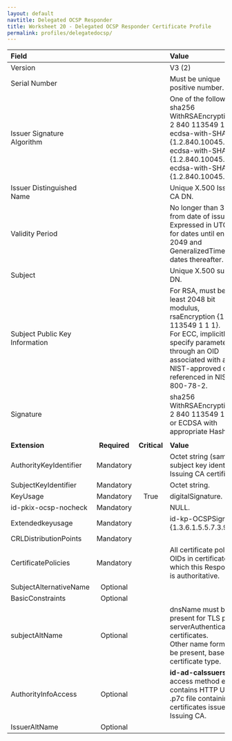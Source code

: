 ```yaml
---
layout: default
navtitle: Delegated OCSP Responder
title: Worksheet 20 - Delegated OCSP Responder Certificate Profile
permalink: profiles/delegatedocsp/
---
```


| **Field** |       |       | **Value**                             |
| :-------- | :---: | :---: | :-------------------------------     |
| Version   |       |       | V3 (2)                                 |
| Serial Number   |       |       | Must be unique positive number. |
| Issuer Signature Algorithm   |       |       |  One of the following: <br>sha256 WithRSAEncryption {1 2 840 113549 1 1 11} <br>ecdsa-with-SHA256 {1.2.840.10045.4.3.2} <br>ecdsa-with-SHA384 {1.2.840.10045.4.3.3} <br>ecdsa-with-SHA512 {1.2.840.10045.4.3.4}. | 
| Issuer Distinguished Name   |       |       |  Unique X.500 Issuing CA DN.  |
| Validity Period   |       |       |  No longer than 3 years from date of issue.<BR>Expressed in UTCTime for dates until end of 2049 and GeneralizedTime for dates thereafter.  | 
| Subject   |       |       |   Unique X.500 subject DN.   |
| Subject Public Key Information   |       |       |   For RSA, must be at least 2048 bit modulus, rsaEncryption {1 2 840 113549 1 1 1}.<BR>For ECC, implicitly specify parameters through an OID associated with a NIST-approved curve referenced in NIST SP 800-78-2.   |
| Signature   |       |       |   sha256 WithRSAEncryption {1 2 840 113549 1 1 11}<BR>or ECDSA with appropriate Hash.   |
|               |                 |              |                                       |
| **Extension** |  **Required**   | **Critical** | **Value**                             |
| AuthorityKeyIdentifier   | Mandatory  |  | Octet string (same as subject key identifier in Issuing CA certificate). |
| SubjectKeyIdentifier   | Mandatory |  | Octet string.  |
| KeyUsage  | Mandatory | True |  digitalSignature.  | 
| id-pkix-ocsp-nocheck   | Mandatory |  | NULL.  | 
| Extendedkeyusage   | Mandatory  |  | id-kp-OCSPSigning {1.3.6.1.5.5.7.3.9}.  | 
| CRLDistributionPoints   | Mandatory |   |   | 
| CertificatePolicies   | Mandatory  |  | All certificate policy OIDs in certificates for which this Responder is authoritative.  | 
|SubjectAlternativeName   | Optional  |  |   | 
|BasicConstraints   | Optional  |  |   |
|subjectAltName   | Optional  |  | dnsName must be present for TLS public serverAuthentication certificates.<BR>Other name forms may be present, based on certificate type.  | 
|AuthorityInfoAccess   | Optional  |  | **id-ad-caIssuers** access method entry contains HTTP URL for .p7c file containing certificates issued to Issuing CA. | 
| IssuerAltName   | Optional  |  |   | 
